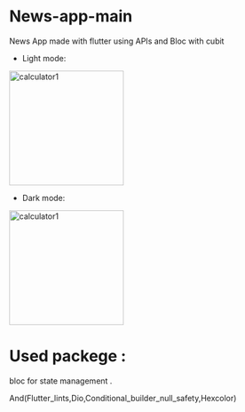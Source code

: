 # News-app-main
 News App made with flutter using APIs and Bloc with cubit 
 
 
 * Light mode:



 <img width="206" alt="calculator1" src="https://user-images.githubusercontent.com/102553705/200084863-d501e859-529d-4697-80d8-6a70748c565a.png">



* Dark mode:
<img width="206" alt="calculator1" src="https://user-images.githubusercontent.com/102553705/200084796-606fdd97-68cb-4d9b-88d5-ab74a486cc2a.png">



# Used packege : 
bloc for state management .

And(Flutter_lints,Dio,Conditional_builder_null_safety,Hexcolor)
